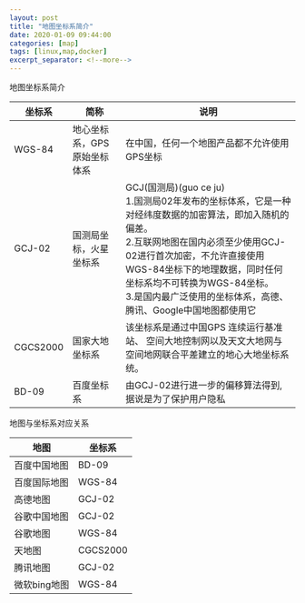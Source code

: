 ```yaml
---
layout: post
title: "地图坐标系简介"
date: 2020-01-09 09:44:00
categories: [map]
tags: [linux,map,docker]
excerpt_separator: <!--more-->
---
```

地图坐标系简介
<!--more-->

| 坐标系   | 简称                       | 说明                                                                                                                                                                                                                                                                                                  |
|----------|--------------------------|-----------------------------------------------------------------------------------------------------------------------------------------------------------------------------------------------------------------------------------------------------------------------------------------------------|
| WGS-84   | 地心坐标系，GPS原始坐标体系 | 在中国，任何一个地图产品都不允许使用GPS坐标                                                                                                                                                                                                                                                            |
| GCJ-02   | 国测局坐标，火星坐标系      | GCJ(国测局)(guo ce ju)<br>1.国测局02年发布的坐标体系，它是一种对经纬度数据的加密算法，即加入随机的偏差。<br>2.互联网地图在国内必须至少使用GCJ-02进行首次加密，不允许直接使用WGS-84坐标下的地理数据，同时任何坐标系均不可转换为WGS-84坐标。<br>3.是国内最广泛使用的坐标体系，高德、腾讯、Google中国地图都使用它 |
| CGCS2000 | 国家大地坐标系             | 该坐标系是通过中国GPS 连续运行基准站、 空间大地控制网以及天文大地网与空间地网联合平差建立的地心大地坐标系统。                                                                                                                                                                                           |
| BD-09    | 百度坐标系                 | 由GCJ-02进行进一步的偏移算法得到,据说是为了保护用户隐私                                                                                                                                                                                                                                               |

地图与坐标系对应关系

| 地图         | 坐标系   |
|------------|----------|
| 百度中国地图 | BD-09    |
| 百度国际地图 | WGS-84   |
| 高德地图     | GCJ-02   |
| 谷歌中国地图 | GCJ-02   |
| 谷歌地图     | WGS-84   |
| 天地图       | CGCS2000 |
| 腾讯地图     | GCJ-02   |
| 微软bing地图 | WGS-84   |